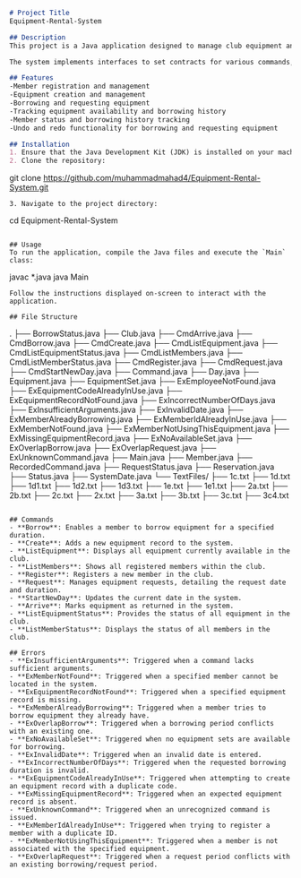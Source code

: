 
```markdown
# Project Title
Equipment-Rental-System

## Description
This project is a Java application designed to manage club equipment and members. Users can borrow equipment, verify member statuses, and handle reservations. The application utilizes object-oriented programming (OOP) principles, which enhances code reusability and maintainability.

The system implements interfaces to set contracts for various commands, allowing for seamless integration and management of different command implementations. A significant focus is placed on error handling, with custom exceptions created to manage scenarios such as member not found, equipment already borrowed, and invalid input. This comprehensive error handling approach improves user experience by offering clear feedback and preventing system crashes.

## Features
-Member registration and management
-Equipment creation and management
-Borrowing and requesting equipment
-Tracking equipment availability and borrowing history
-Member status and borrowing history tracking
-Undo and redo functionality for borrowing and requesting equipment

## Installation
1. Ensure that the Java Development Kit (JDK) is installed on your machine.
2. Clone the repository:
   ```
   git clone <https://github.com/muhammadmahad4/Equipment-Rental-System.git>
   ```
3. Navigate to the project directory:
   ```
   cd Equipment-Rental-System
   ```

## Usage
To run the application, compile the Java files and execute the `Main` class:
```
javac *.java
java Main
```
Follow the instructions displayed on-screen to interact with the application.

## File Structure
```
.
├── BorrowStatus.java
├── Club.java
├── CmdArrive.java
├── CmdBorrow.java
├── CmdCreate.java
├── CmdListEquipment.java
├── CmdListEquipmentStatus.java
├── CmdListMembers.java
├── CmdListMemberStatus.java
├── CmdRegister.java
├── CmdRequest.java
├── CmdStartNewDay.java
├── Command.java
├── Day.java
├── Equipment.java
├── EquipmentSet.java
├── ExEmployeeNotFound.java
├── ExEquipmentCodeAlreadyInUse.java
├── ExEquipmentRecordNotFound.java
├── ExIncorrectNumberOfDays.java
├── ExInsufficientArguments.java
├── ExInvalidDate.java
├── ExMemberAlreadyBorrowing.java
├── ExMemberIdAlreadyInUse.java
├── ExMemberNotFound.java
├── ExMemberNotUsingThisEquipment.java
├── ExMissingEquipmentRecord.java
├── ExNoAvailableSet.java
├── ExOverlapBorrow.java
├── ExOverlapRequest.java
├── ExUnknownCommand.java
├── Main.java
├── Member.java
├── RecordedCommand.java
├── RequestStatus.java
├── Reservation.java
├── Status.java
├── SystemDate.java
└── TextFiles/
    ├── 1c.txt
    ├── 1d.txt
    ├── 1d1.txt
    ├── 1d2.txt
    ├── 1d3.txt
    ├── 1e.txt
    ├── 1e1.txt
    ├── 2a.txt
    ├── 2b.txt
    ├── 2c.txt
    ├── 2x.txt
    ├── 3a.txt
    ├── 3b.txt
    ├── 3c.txt
    ├── 3c4.txt
```

## Commands
- **Borrow**: Enables a member to borrow equipment for a specified duration.
- **Create**: Adds a new equipment record to the system.
- **ListEquipment**: Displays all equipment currently available in the club.
- **ListMembers**: Shows all registered members within the club.
- **Register**: Registers a new member in the club.
- **Request**: Manages equipment requests, detailing the request date and duration.
- **StartNewDay**: Updates the current date in the system.
- **Arrive**: Marks equipment as returned in the system.
- **ListEquipmentStatus**: Provides the status of all equipment in the club.
- **ListMemberStatus**: Displays the status of all members in the club.

## Errors
- **ExInsufficientArguments**: Triggered when a command lacks sufficient arguments.
- **ExMemberNotFound**: Triggered when a specified member cannot be located in the system.
- **ExEquipmentRecordNotFound**: Triggered when a specified equipment record is missing.
- **ExMemberAlreadyBorrowing**: Triggered when a member tries to borrow equipment they already have.
- **ExOverlapBorrow**: Triggered when a borrowing period conflicts with an existing one.
- **ExNoAvailableSet**: Triggered when no equipment sets are available for borrowing.
- **ExInvalidDate**: Triggered when an invalid date is entered.
- **ExIncorrectNumberOfDays**: Triggered when the requested borrowing duration is invalid.
- **ExEquipmentCodeAlreadyInUse**: Triggered when attempting to create an equipment record with a duplicate code.
- **ExMissingEquipmentRecord**: Triggered when an expected equipment record is absent.
- **ExUnknownCommand**: Triggered when an unrecognized command is issued.
- **ExMemberIdAlreadyInUse**: Triggered when trying to register a member with a duplicate ID.
- **ExMemberNotUsingThisEquipment**: Triggered when a member is not associated with the specified equipment.
- **ExOverlapRequest**: Triggered when a request period conflicts with an existing borrowing/request period.

